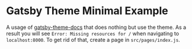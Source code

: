 # Gatsby Theme Minimal Example

A usage of
[gatsby-theme-docs](https://github.com/ChristopherBiscardi/gatsby-theme-docs)
that does nothing but use the theme. As a result you will see `Error: Missing resources for /` when navigating to `localhost:8000`. To get
rid of that, create a page in `src/pages/index.js`.
